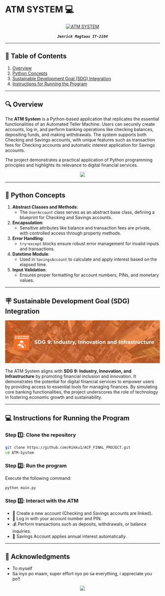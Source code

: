 # ATM SYSTEM 💻

<p align="center">
  <a href="https://github.com/Rikku1/ACP_FINAL_PROJECT.git">
    <img alt="ATM SYSTEM" title="ATM SYSTEM" src="https://github.com/YourGitHubRepo/atm.png" width="250">
  </a>
</p>

<p align="center">
  <i><b><code>Jenrick Magtaas IT-2104</code></b></i>
</p>

---

## 📖 Table of Contents
1. [Overview](#-overview)
2. [Python Concepts](#-python-concepts)
3. [Sustainable Development Goal (SDG) Integration](#-sustainable-development-goal-sdg-integration)
4. [Instructions for Running the Program](#-instructions-for-running-the-program)

---

## 🔍 Overview
The **ATM System** is a Python-based application that replicates the essential functionalities of an Automated Teller Machine. Users can securely create accounts, log in, and perform banking operations like checking balances, depositing funds, and making withdrawals. The system supports both Checking and Savings accounts, with unique features such as transaction fees for Checking accounts and automatic interest application for Savings accounts.

The project demonstrates a practical application of Python programming principles and highlights its relevance to digital financial services.

<p align="center">
  <img src="https://media.giphy.com/media/AslZw11iNXkkx33XZM/giphy.gif" width="300">
</p>

---

## 🧰 Python Concepts
1. **Abstract Classes and Methods**:
   - The `UserAccount` class serves as an abstract base class, defining a blueprint for Checking and Savings accounts.
2. **Encapsulation**:
   - Sensitive attributes like balance and transaction fees are private, with controlled access through property methods.
3. **Error Handling**:
   - `try`-`except` blocks ensure robust error management for invalid inputs and transactions.
4. **Datetime Module**:
   - Used in `SavingsAccount` to calculate and apply interest based on the elapsed time.
5. **Input Validation**:
   - Ensures proper formatting for account numbers, PINs, and monetary values.

---

## 🪧 Sustainable Development Goal (SDG) Integration
<p align="center">
  <img src="SDG_9.png" width="600">
</p>

The ATM System aligns with **SDG 9: Industry, Innovation, and Infrastructure** by promoting financial inclusion and innovation. It demonstrates the potential for digital financial services to empower users by providing access to essential tools for managing finances. By simulating core banking functionalities, the project underscores the role of technology in fostering economic growth and sustainability.

---

## 💻 Instructions for Running the Program
### Step 1️⃣: Clone the repository
```bash
git clone https://github.com/Rikku1/ACP_FINAL_PROJECT.git
cd ATM-System
```

### Step 2️⃣: Run the program
Execute the following command:
```bash
python main.py
```

### Step 3️⃣: Interact with the ATM
- 📝 Create a new account (Checking and Savings accounts are linked).
- 🔑 Log in with your account number and PIN.
- 💰 Perform transactions such as deposits, withdrawals, or balance inquiries.
- 💸 Savings Account applies annual interest automatically.

---

## 🤝 Acknowledgments
- To myself
- Sa inyo po maam, super effort nyo po sa everything, i appreciate you po!!

<p align="center">
  <img src=https://media.giphy.com/media/LWLO9C72yPT7xYKhQg/giphy.gif?cid=ecf05e47am8vuimf6t7leb4osmrvqv0eoo4osrf6r73b8t6w&ep=v1_gifs_search&rid=giphy.gif&ct=g" width="500">
</p>
